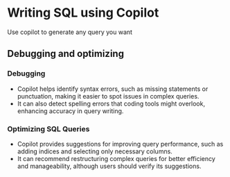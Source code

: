 # Writing SQL using Copilot

Use copilot to generate any query you want

## Debugging and optimizing

### Debugging
- Copilot helps identify syntax errors, such as missing statements or punctuation, making it easier to spot issues in complex queries.
- It can also detect spelling errors that coding tools might overlook, enhancing accuracy in query writing.

### Optimizing SQL Queries
- Copilot provides suggestions for improving query performance, such as adding indices and selecting only necessary columns.
- It can recommend restructuring complex queries for better efficiency and manageability, although users should verify its suggestions.